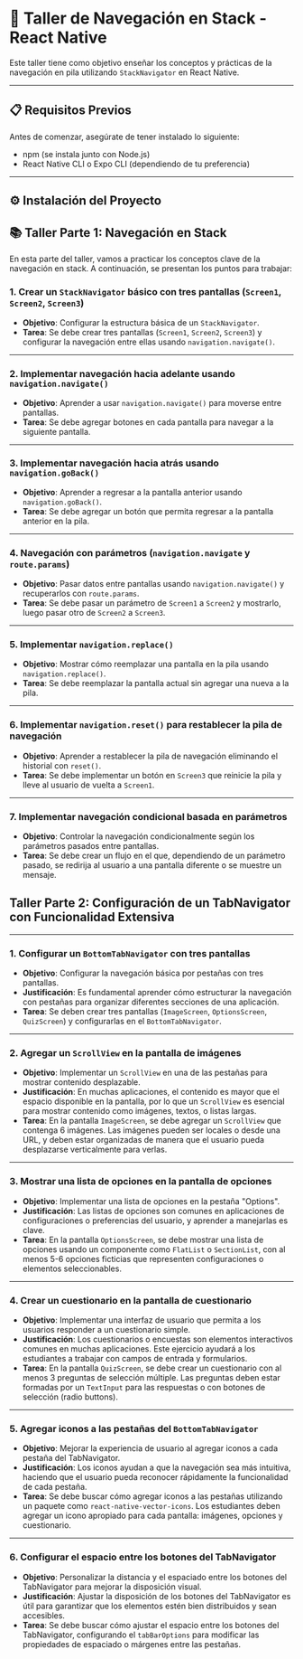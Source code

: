 # 🚀 Taller de Navegación en Stack - React Native

Este taller tiene como objetivo enseñar los conceptos y prácticas de la navegación en pila utilizando `StackNavigator` en React Native.

---

## 📋 Requisitos Previos

Antes de comenzar, asegúrate de tener instalado lo siguiente:

- npm (se instala junto con Node.js)
- React Native CLI o Expo CLI (dependiendo de tu preferencia)

---

## ⚙️ Instalación del Proyecto
## 📚 Taller Parte 1: Navegación en Stack

En esta parte del taller, vamos a practicar los conceptos clave de la navegación en stack. A continuación, se presentan los puntos para trabajar:

### 1. Crear un `StackNavigator` básico con tres pantallas (`Screen1`, `Screen2`, `Screen3`)
   - **Objetivo**: Configurar la estructura básica de un `StackNavigator`.
   - **Tarea**: Se debe crear tres pantallas (`Screen1`, `Screen2`, `Screen3`) y configurar la navegación entre ellas usando `navigation.navigate()`.

---

### 2. Implementar navegación hacia adelante usando `navigation.navigate()`
   - **Objetivo**: Aprender a usar `navigation.navigate()` para moverse entre pantallas.
   - **Tarea**: Se debe agregar botones en cada pantalla para navegar a la siguiente pantalla.

---

### 3. Implementar navegación hacia atrás usando `navigation.goBack()`
   - **Objetivo**: Aprender a regresar a la pantalla anterior usando `navigation.goBack()`.
   - **Tarea**: Se debe agregar un botón que permita regresar a la pantalla anterior en la pila.

---

### 4. Navegación con parámetros (`navigation.navigate` y `route.params`)
   - **Objetivo**: Pasar datos entre pantallas usando `navigation.navigate()` y recuperarlos con `route.params`.
   - **Tarea**: Se debe pasar un parámetro de `Screen1` a `Screen2` y mostrarlo, luego pasar otro de `Screen2` a `Screen3`.

---

### 5. Implementar `navigation.replace()`
   - **Objetivo**: Mostrar cómo reemplazar una pantalla en la pila usando `navigation.replace()`.
   - **Tarea**: Se debe reemplazar la pantalla actual sin agregar una nueva a la pila.

---



### 6. Implementar `navigation.reset()` para restablecer la pila de navegación
   - **Objetivo**: Aprender a restablecer la pila de navegación eliminando el historial con `reset()`.
   - **Tarea**: Se debe implementar un botón en `Screen3` que reinicie la pila y lleve al usuario de vuelta a `Screen1`.

---

### 7. Implementar navegación condicional basada en parámetros
   - **Objetivo**: Controlar la navegación condicionalmente según los parámetros pasados entre pantallas.
   - **Tarea**: Se debe crear un flujo en el que, dependiendo de un parámetro pasado, se redirija al usuario a una pantalla diferente o se muestre un mensaje.

## **Taller Parte 2: Configuración de un TabNavigator con Funcionalidad Extensiva**

---

### **1. Configurar un `BottomTabNavigator` con tres pantallas**
   - **Objetivo**: Configurar la navegación básica por pestañas con tres pantallas.
   - **Justificación**: Es fundamental aprender cómo estructurar la navegación con pestañas para organizar diferentes secciones de una aplicación.
   - **Tarea**: Se deben crear tres pantallas (`ImageScreen`, `OptionsScreen`, `QuizScreen`) y configurarlas en el `BottomTabNavigator`.

---

### **2. Agregar un `ScrollView` en la pantalla de imágenes**
   - **Objetivo**: Implementar un `ScrollView` en una de las pestañas para mostrar contenido desplazable.
   - **Justificación**: En muchas aplicaciones, el contenido es mayor que el espacio disponible en la pantalla, por lo que un `ScrollView` es esencial para mostrar contenido como imágenes, textos, o listas largas.
   - **Tarea**: En la pantalla `ImageScreen`, se debe agregar un `ScrollView` que contenga 6 imágenes. Las imágenes pueden ser locales o desde una URL, y deben estar organizadas de manera que el usuario pueda desplazarse verticalmente para verlas.

---

### **3. Mostrar una lista de opciones en la pantalla de opciones**
   - **Objetivo**: Implementar una lista de opciones en la pestaña "Options".
   - **Justificación**: Las listas de opciones son comunes en aplicaciones de configuraciones o preferencias del usuario, y aprender a manejarlas es clave.
   - **Tarea**: En la pantalla `OptionsScreen`, se debe mostrar una lista de opciones usando un componente como `FlatList` o `SectionList`, con al menos 5-6 opciones ficticias que representen configuraciones o elementos seleccionables.

---

### **4. Crear un cuestionario en la pantalla de cuestionario**
   - **Objetivo**: Implementar una interfaz de usuario que permita a los usuarios responder a un cuestionario simple.
   - **Justificación**: Los cuestionarios o encuestas son elementos interactivos comunes en muchas aplicaciones. Este ejercicio ayudará a los estudiantes a trabajar con campos de entrada y formularios.
   - **Tarea**: En la pantalla `QuizScreen`, se debe crear un cuestionario con al menos 3 preguntas de selección múltiple. Las preguntas deben estar formadas por un `TextInput` para las respuestas o con botones de selección (radio buttons).

---

### **5. Agregar iconos a las pestañas del `BottomTabNavigator`**
   - **Objetivo**: Mejorar la experiencia de usuario al agregar iconos a cada pestaña del TabNavigator.
   - **Justificación**: Los iconos ayudan a que la navegación sea más intuitiva, haciendo que el usuario pueda reconocer rápidamente la funcionalidad de cada pestaña.
   - **Tarea**: Se debe buscar cómo agregar iconos a las pestañas utilizando un paquete como `react-native-vector-icons`. Los estudiantes deben agregar un icono apropiado para cada pantalla: imágenes, opciones y cuestionario.

---

### **6. Configurar el espacio entre los botones del TabNavigator**
   - **Objetivo**: Personalizar la distancia y el espaciado entre los botones del TabNavigator para mejorar la disposición visual.
   - **Justificación**: Ajustar la disposición de los botones del TabNavigator es útil para garantizar que los elementos estén bien distribuidos y sean accesibles.
   - **Tarea**: Se debe buscar cómo ajustar el espacio entre los botones del TabNavigator, configurando el `tabBarOptions` para modificar las propiedades de espaciado o márgenes entre las pestañas.


